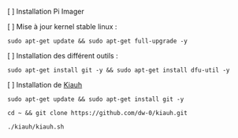 [ ] Installation Pi Imager

[ ] Mise à jour kernel stable linux : 
    
	sudo apt-get update && sudo apt-get full-upgrade -y

[ ] Installation des différent outils :

    sudo apt-get install git -y && sudo apt-get install dfu-util -y

[ ] Installation de [Kiauh](https://github.com/dw-0/kiauh)

    sudo apt-get update && sudo apt-get install git -y

    cd ~ && git clone https://github.com/dw-0/kiauh.git

    ./kiauh/kiauh.sh

